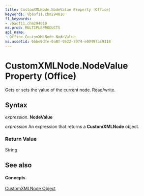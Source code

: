 ```yaml
---
title: CustomXMLNode.NodeValue Property (Office)
keywords: vbaof11.chm294010
f1_keywords:
- vbaof11.chm294010
ms.prod: MULTIPLEPRODUCTS
api_name:
- Office.CustomXMLNode.NodeValue
ms.assetid: 66be9dfe-0a8f-9522-7974-e00497ac9118
---
```



# CustomXMLNode.NodeValue Property (Office)

Gets or sets the value of the current node. Read/write.


## Syntax

 _expression_. **NodeValue**

 _expression_ An expression that returns a **CustomXMLNode** object.


### Return Value

String


## See also


#### Concepts


[CustomXMLNode Object](customxmlnode-object-office.md)

